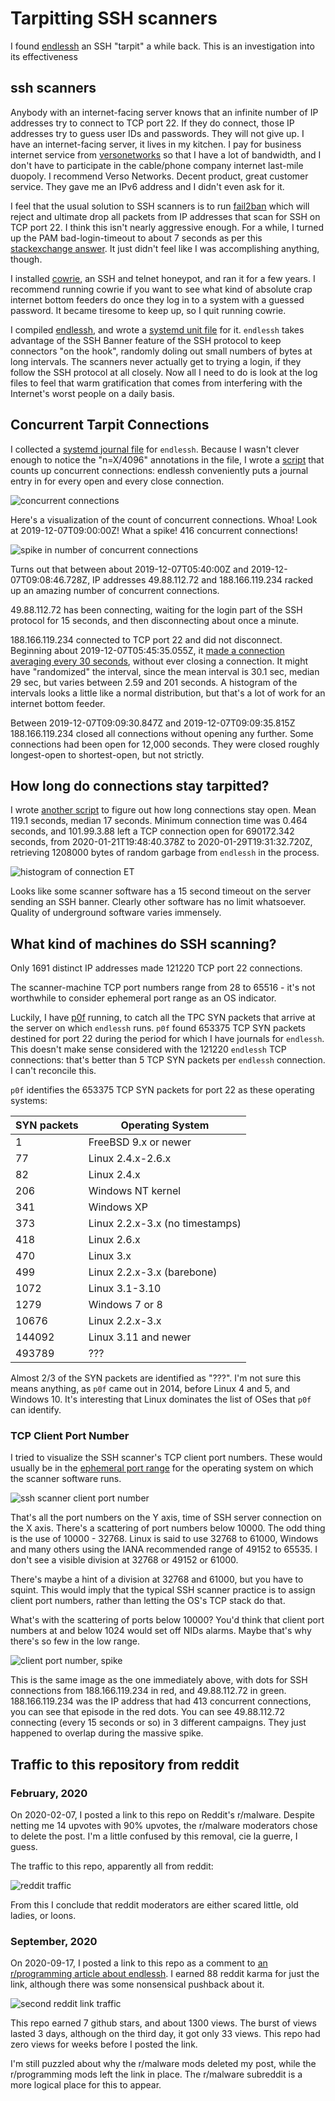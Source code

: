 # Tarpitting SSH scanners

I found [endlessh](https://github.com/skeeto/endlessh) an SSH "tarpit" a while back.
This is an investigation into its effectiveness

## ssh scanners

Anybody with an internet-facing server knows that an infinite number of IP addresses try to connect to TCP port 22.
If they do connect,
those IP addresses try to guess user IDs and passwords.
They will not give up.
I have an internet-facing server,
it lives in my kitchen.
I pay for business internet service from [versonetworks](https://versonetworks.com/)
so that I have a lot of bandwidth,
and I don't have to participate in the cable/phone company 
internet last-mile duopoly.
I recommend Verso Networks. Decent product, great customer service.
They gave me an IPv6 address and I didn't even ask for it.

I feel that the usual solution to SSH scanners is to run [fail2ban](https://www.fail2ban.org/wiki/index.php/Main_Page)
which will reject and ultimate drop all packets from IP addresses
that scan for SSH on TCP port 22.
I think this isn't nearly aggressive enough.
For a while, I turned up the PAM bad-login-timeout to about 7 seconds
as per this [stackexchange answer](https://unix.stackexchange.com/questions/40954/how-does-one-change-the-delay-that-occurs-after-entering-an-incorrect-password#40956).
It just didn't feel like I was accomplishing anything, though.

I installed [cowrie](https://github.com/cowrie/cowrie), an SSH and telnet honeypot,
and ran it for a few years.
I recommend running cowrie if you want to see what kind of absolute crap
internet bottom feeders do once they log in to a system with a guessed password.
It became tiresome to keep up, so I quit running cowrie.

I compiled [endlessh](https://github.com/skeeto/endlessh), and wrote a [systemd unit file](endlessh.service) for it.
`endlessh` takes advantage of the SSH Banner feature of the SSH protocol to keep connectors "on the hook",
randomly doling out small numbers of bytes at long intervals.
The scanners never actually get to trying a login,
if they follow the SSH protocol at all closely.
Now all I need to do is look at the log files to feel that warm gratification
that comes from interfering with the Internet's worst people on a daily basis.

## Concurrent Tarpit Connections

I collected a [systemd journal file](all.log) for `endlessh`.
Because I wasn't clever enough to notice the "n=X/4096" annotations in the file,
I wrote a [script](concurrent) that counts up concurrent connections:
endlessh conveniently puts a journal entry in for every open and every close
connection.

![concurrent connections](concurrent.png?raw=true)

Here's a visualization of the count of concurrent connections.
Whoa! Look at 2019-12-07T09:00:00Z! What a spike! 416 concurrent connections!

![spike in number of concurrent connections](spike.png?raw=true)

Turns out that between about 2019-12-07T05:40:00Z and 2019-12-07T09:08:46.728Z,
IP addresses 49.88.112.72 and 188.166.119.234
racked up an amazing number of concurrent connections.

49.88.112.72 has been connecting, waiting for the login part of the SSH protocol
for 15 seconds, and then disconnecting about once a minute.

188.166.119.234 connected to TCP port 22 and did not disconnect.
Beginning about 2019-12-07T05:45:35.055Z,
it [made a connection averaging every 30 seconds](intervals),
without ever closing a connection.
It might have "randomized" the interval,
since the mean interval is 30.1 sec, median 29 sec, but varies between 2.59 and 201 seconds.
A histogram of the intervals looks a little like a normal distribution,
but that's a lot of work for an internet bottom feeder.

Between 2019-12-07T09:09:30.847Z and 2019-12-07T09:09:35.815Z
188.166.119.234 closed all connections without opening any further.
Some connections had been open for 12,000 seconds.
They were closed roughly longest-open to shortest-open,
but not strictly.

## How long do connections stay tarpitted?

I wrote [another script](times) to figure out how long connections stay open.
Mean 119.1 seconds, median 17 seconds.
Minimum connection time was 0.464 seconds,
and  101.99.3.88 left a TCP connection open for 690172.342 seconds,
from 2020-01-21T19:48:40.378Z to 2020-01-29T19:31:32.720Z,
retrieving 1208000 bytes of random garbage from `endlessh` in the process.

![histogram of connection ET](histogram.png?raw=true)

Looks like some scanner software has a 15 second timeout on the server sending an SSH banner.
Clearly other software has no limit whatsoever.
Quality of underground software varies immensely.

## What kind of machines do SSH scanning?

Only 1691 distinct IP addresses made 121220 TCP port 22 connections.

The scanner-machine TCP port numbers range from 28 to 65516 -
it's not worthwhile to consider ephemeral port range as an OS indicator.

Luckily, I have [p0f](http://lcamtuf.coredump.cx/p0f3/) running, to catch all the TPC SYN packets that
arrive at the server on which `endlessh` runs.
`p0f` found 653375 TCP SYN packets destined for port 22 during the period
for which I have journals for `endlessh`.
This doesn't make sense considered with the 121220 `endlessh` TCP connections:
that's better than 5 TCP SYN packets per `endlessh` connection.
I can't reconcile this.

`p0f` identifies the 653375 TCP SYN packets for port 22
as these operating systems:



|SYN packets|Operating System|
|----------|-------------|
|1|FreeBSD 9.x or newer|
|77|Linux 2.4.x-2.6.x|
|82|Linux 2.4.x|
|206|Windows NT kernel|
|341|Windows XP|
|373|Linux 2.2.x-3.x (no timestamps)|
|418|Linux 2.6.x|
|470|Linux 3.x|
|499|Linux 2.2.x-3.x (barebone)|
|1072|Linux 3.1-3.10|
|1279|Windows 7 or 8|
|10676|Linux 2.2.x-3.x|
|144092|Linux 3.11 and newer|
|493789|???|


Almost 2/3 of the SYN packets are identified as "???".
I'm not sure this means anything, as `p0f` came out in 2014,
before Linux 4 and 5, and Windows 10.
It's interesting that Linux dominates the list of OSes that `p0f`
can identify.

### TCP Client Port Number

I tried to visualize the SSH scanner's TCP client port numbers.
These would usually be in the [ephemeral port range](https://en.wikipedia.org/wiki/Ephemeral_port)
for the operating system on which the scanner software runs.

![ssh scanner client port number](ports.png?raw=true)

That's all the port numbers on the Y axis, time of SSH server connection on the X axis.
There's a scattering of port numbers below 10000.
The odd thing is the use of 10000 - 32768.
Linux is said to use 32768 to 61000, Windows and many others using the IANA recommended range of
49152 to 65535.
I don't see a visible division at 32768 or 49152 or 61000.
<!-- Linux 5.4 and many other kernels have /proc/sys/net/ipv4/ip_local_port_range which
when read, shows the ephemeral port range. -->
There's maybe a hint of a division at 32768 and 61000, but you have to squint.
This would imply that the typical SSH scanner practice is to assign client port numbers,
rather than letting the OS's TCP stack do that.

What's with the scattering of ports below 10000?
You'd think that client port numbers at and below 1024 would set off NIDs alarms.
Maybe that's why there's so few in the low range.

![client port number, spike](portsx.png?raw=true)

This is the same image as the one immediately above,
with dots for SSH connections from 188.166.119.234 in red,
and 49.88.112.72 in green.
188.166.119.234 was the IP address that had 413 concurrent connections,
you can see that episode in the red dots.
You can see 49.88.112.72 connecting (every 15 seconds or so) in 3 different campaigns.
They just happened to overlap during the massive spike.

## Traffic to this repository from reddit

### February, 2020

On 2020-02-07, I posted a link to this repo on Reddit's r/malware.
Despite netting me 14 upvotes with 90% upvotes,
the r/malware moderators chose to delete the post.
I'm a little confused by this removal, cie la guerre,
I guess.

The traffic to this repo, apparently all from reddit:

![reddit traffic](github_traffic.png?raw=true)

From this I conclude that reddit moderators are either
scared little, old ladies,
or loons.

### September, 2020

On 2020-09-17, I posted a link to this repo as a comment
to [an r/programming article about endlessh](https://www.reddit.com/r/programming/comments/iulz8w/endlessh_an_ssh_tarpit_that_slowly_sends_an/g5pf8g9/?context=3).
I earned 88 reddit karma for just the link,
although there was some nonsensical pushback about it.

![second reddit link traffic](traffic2.png?raw=true)

This repo earned 7 github stars, and about 1300 views.
The burst of views lasted 3 days, although on the third day,
it got only 33 views.
This repo had zero views for weeks before I posted the link.

I'm still puzzled about why the r/malware mods deleted my post,
while the r/programming mods left the link in place.
The r/malware subreddit is a more logical place for this to appear.

